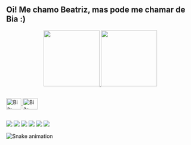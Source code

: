 ## Oi! Me chamo Beatriz, mas pode me chamar de Bia :)

<div align="center">
  <a href="https://github.com/biaomartins">
  <img height="150em" src="https://github-readme-stats.vercel.app/api?username=biaomartins&show_icons=true&theme=midnight-purple&include_all_commits=true&count_private=true"/>
  <img height="150em" src="https://github-readme-stats.vercel.app/api/top-langs/?username=biaomartins&layout=compact&langs_count=7&theme=midnight-purple"/>
</div>
  
  ##
  <div>
  <img align="center" alt="Bia-React" height="30" width="40" src="https://cdn.jsdelivr.net/gh/devicons/devicon/icons/html5/html5-original.svg"/>
  <img align="center" alt="Bia-React" height="30" width="40" src="https://cdn.jsdelivr.net/gh/devicons/devicon/icons/css3/css3-original.svg"/>
  </div>
  
  ##
  
  <div>
    <a href="https://instagram.com/biaomartins" target="_blank"><img src="https://img.shields.io/badge/-Instagram-%23E4405F?style=for-the-badge&logo=instagram&logoColor=white" target="_blank"></a>
    <a href="https://www.twitter.com/biaomartins" target="_blank"><img src="https://img.shields.io/badge/Twitter-1DA1F2?style=for-the-badge&logo=twitter&logoColor=white target="_blank"></a> 
      <a href="https://www.twitch.tv/bia0liveira" target="_blank"><img src="https://img.shields.io/badge/Twitch-9146FF?style=for-the-badge&logo=twitch&logoColor=white" target="_blank"></a>
    <a href="https://www.linkedin.com/in/biaomartins" target="_blank"><img src="https://img.shields.io/badge/-LinkedIn-%230077B5?style=for-the-badge&logo=linkedin&logoColor=white" target="_blank"></a> 
      <a href ="mailto:biaaomartins@gmail.com"><img src="https://img.shields.io/badge/-Gmail-%23333?style=for-the-badge&logo=gmail&logoColor=white" target="_blank"></a>
      <a href ="https://open.spotify.com/user/2137zpcd4iyogdu4j6qksf5sq?si=d869788406904785"><img src="https://img.shields.io/badge/Spotify-1ED760?&style=for-the-badge&logo=spotify&logoColor=white"></a>
  </div>
      
![Snake animation](https://github.com/biaomartins/biaomartins/blob/output/github-contribution-grid-snake.svg)
  
